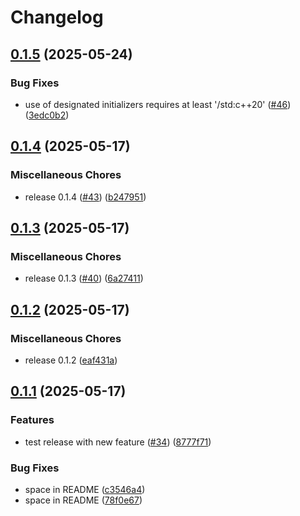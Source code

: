 # Changelog

## [0.1.5](https://github.com/KivSee/kivsee-render/compare/v0.1.4...v0.1.5) (2025-05-24)


### Bug Fixes

* use of designated initializers requires at least '/std:c++20' ([#46](https://github.com/KivSee/kivsee-render/issues/46)) ([3edc0b2](https://github.com/KivSee/kivsee-render/commit/3edc0b2bf4b75388298d183efd19e2558ec4be6e))

## [0.1.4](https://github.com/KivSee/kivsee-render/compare/v0.1.3...v0.1.4) (2025-05-17)


### Miscellaneous Chores

* release 0.1.4 ([#43](https://github.com/KivSee/kivsee-render/issues/43)) ([b247951](https://github.com/KivSee/kivsee-render/commit/b247951490e71baf1e9aefca1ac067b78a9d9c96))

## [0.1.3](https://github.com/KivSee/kivsee-render/compare/v0.1.2...v0.1.3) (2025-05-17)


### Miscellaneous Chores

* release 0.1.3 ([#40](https://github.com/KivSee/kivsee-render/issues/40)) ([6a27411](https://github.com/KivSee/kivsee-render/commit/6a274117e15b15621766482b1bd7c53cf3ab3a6d))

## [0.1.2](https://github.com/KivSee/kivsee-render/compare/v0.1.1...v0.1.2) (2025-05-17)


### Miscellaneous Chores

* release 0.1.2 ([eaf431a](https://github.com/KivSee/kivsee-render/commit/eaf431a15b5aa277c7c1e3aa512eaf84fc6aa8f1))

## [0.1.1](https://github.com/KivSee/kivsee-render/compare/v0.1.0...v0.1.1) (2025-05-17)


### Features

* test release with new feature ([#34](https://github.com/KivSee/kivsee-render/issues/34)) ([8777f71](https://github.com/KivSee/kivsee-render/commit/8777f717d486ee8d2ef1373ac429a4c26d883873))


### Bug Fixes

* space in README ([c3546a4](https://github.com/KivSee/kivsee-render/commit/c3546a4da8d5e73daa666f14879e6fdbab11a308))
* space in README ([78f0e67](https://github.com/KivSee/kivsee-render/commit/78f0e67a349f83662ea07042975a65ed4dda8fce))
